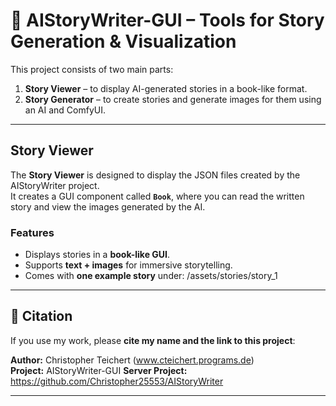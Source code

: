 # 📖 AIStoryWriter-GUI – Tools for Story Generation & Visualization

This project consists of two main parts:
1. **Story Viewer** – to display AI-generated stories in a book-like format.
2. **Story Generator** – to create stories and generate images for them using an AI and ComfyUI.

---

## Story Viewer

The **Story Viewer** is designed to display the JSON files created by the AIStoryWriter project.  
It creates a GUI component called **`Book`**, where you can read the written story and view the images generated by the AI.

### Features
- Displays stories in a **book-like GUI**.
- Supports **text + images** for immersive storytelling.
- Comes with **one example story** under: /assets/stories/story_1

---

## 📜 Citation

If you use my work, please **cite my name and the link to this project**:

**Author:** Christopher Teichert (www.cteichert.programs.de)  
**Project:** AIStoryWriter-GUI
**Server Project:** https://github.com/Christopher25553/AIStoryWriter

---
